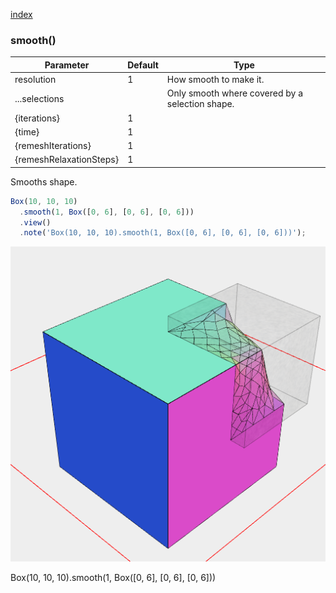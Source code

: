 [index](../../nb/api/index.md)
### smooth()
Parameter|Default|Type
---|---|---
resolution|1|How smooth to make it.
...selections||Only smooth where covered by a selection shape.
{iterations}|1|
{time}|1|
{remeshIterations}|1|
{remeshRelaxationSteps}|1|

Smooths shape.

```JavaScript
Box(10, 10, 10)
  .smooth(1, Box([0, 6], [0, 6], [0, 6]))
  .view()
  .note('Box(10, 10, 10).smooth(1, Box([0, 6], [0, 6], [0, 6]))');
```

![Image](smooth.md.$2.png)

Box(10, 10, 10).smooth(1, Box([0, 6], [0, 6], [0, 6]))
